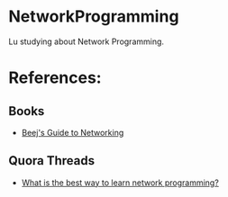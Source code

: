 # NetworkProgramming

Lu studying about Network Programming. 

# References:

## Books

* [Beej's Guide to Networking](http://beej.us/guide/bgnet/)

## Quora Threads

* [What is the best way to learn network programming?](https://www.quora.com/What-is-the-best-way-to-learn-network-programming-I-want-to-learn-about-Sockets-Streams-etc-by-building-something-Are-there-any-good-tutorials-online-or-books-that-I-could-buy)

